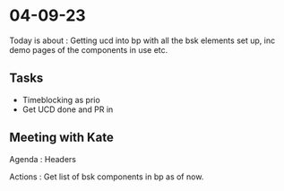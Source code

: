 # 04-09-23

Today is about :
Getting ucd into bp with all the bsk elements set up, inc demo pages of the components in use etc.

## Tasks
- Timeblocking as prio
- Get UCD done and PR in


## Meeting with Kate

Agenda : Headers

Actions :
Get list of bsk components in bp as of now.
